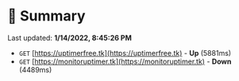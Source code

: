 # 📖 Summary
Last updated: **1/14/2022, 8:45:26 PM**

- `GET` [https://uptimerfree.tk](https://uptimerfree.tk) - **Up** (5881ms)
- `GET` [https://monitoruptimer.tk](https://monitoruptimer.tk) - **Down** (4489ms)
